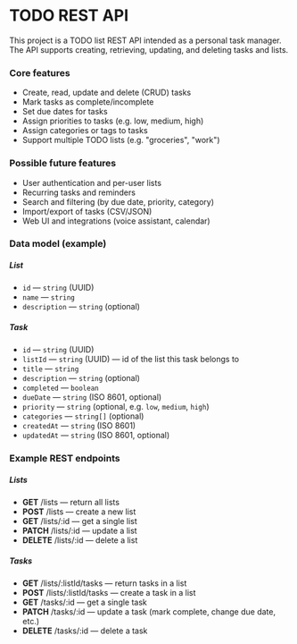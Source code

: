 # TODO REST API

This project is a TODO list REST API intended as a personal task manager. The API supports creating, retrieving, updating, and deleting tasks and lists.

### Core features

- Create, read, update and delete (CRUD) tasks
- Mark tasks as complete/incomplete
- Set due dates for tasks
- Assign priorities to tasks (e.g. low, medium, high)
- Assign categories or tags to tasks
- Support multiple TODO lists (e.g. "groceries", "work")

### Possible future features

- User authentication and per-user lists
- Recurring tasks and reminders
- Search and filtering (by due date, priority, category)
- Import/export of tasks (CSV/JSON)
- Web UI and integrations (voice assistant, calendar)

### Data model (example)

##### List

- `id` — `string` (UUID)
- `name` — `string`
- `description` — `string` (optional)

##### Task

- `id` — `string` (UUID)
- `listId` — `string` (UUID) — id of the list this task belongs to
- `title` — `string`
- `description` — `string` (optional)
- `completed` — `boolean`
- `dueDate` — `string` (ISO 8601, optional)
- `priority` — `string` (optional, e.g. `low`, `medium`, `high`)
- `categories` — `string[]` (optional)
- `createdAt` — `string` (ISO 8601)
- `updatedAt` — `string` (ISO 8601, optional)

### Example REST endpoints

##### Lists

- **GET** /lists — return all lists
- **POST** /lists — create a new list
- **GET** /lists/:id — get a single list
- **PATCH** /lists/:id — update a list
- **DELETE** /lists/:id — delete a list

##### Tasks

- **GET** /lists/:listId/tasks — return tasks in a list
- **POST** /lists/:listId/tasks — create a task in a list
- **GET** /tasks/:id — get a single task
- **PATCH** /tasks/:id — update a task (mark complete, change due date, etc.)
- **DELETE** /tasks/:id — delete a task